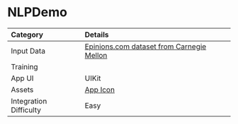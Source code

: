 # NLPDemo


| Category | Details |
|:---|:---|
| Input Data | [Epinions.com dataset from Carnegie Mellon](http://boston.lti.cs.cmu.edu/classes/95-865-K/HW/HW3/) |
| Training |  |
| App UI | UIKit |
| Assets | [App Icon](https://pixabay.com/photos/carnival-fasnet-swabian-alemannic-2092819/) |
| Integration Difficulty | Easy |